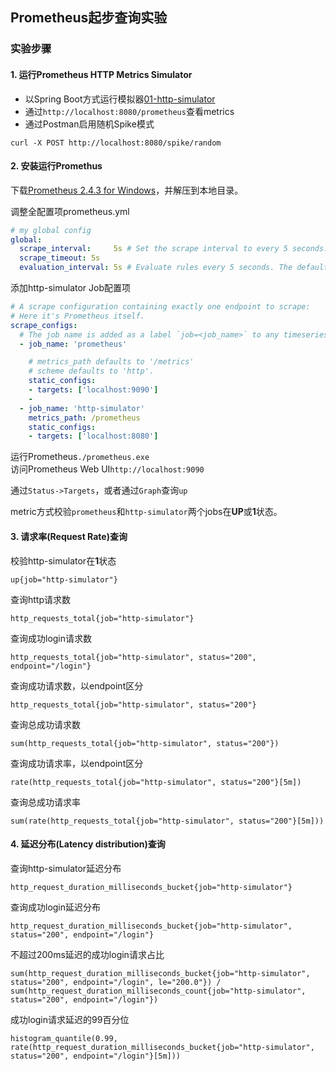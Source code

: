 ## Prometheus起步查询实验

### 实验步骤

#### 1. 运行Prometheus HTTP Metrics Simulator

* 以Spring Boot方式运行模拟器[01-http-simulator](../01-http-simulator)
* 通过`http://localhost:8080/prometheus`查看metrics
* 通过Postman启用随机Spike模式
```
curl -X POST http://localhost:8080/spike/random
```

#### 2. 安装运行Promethus

下载[Prometheus 2.4.3 for Windows](https://github.com/prometheus/prometheus/releases/download/v2.4.3/prometheus-2.4.3.windows-amd64.tar.gz)，并解压到本地目录。

调整全配置项prometheus.yml
```yml
# my global config
global:
  scrape_interval:     5s # Set the scrape interval to every 5 seconds. Default is every 1 minute.
  scrape_timeout: 5s
  evaluation_interval: 5s # Evaluate rules every 5 seconds. The default is every 1 minute.
```

添加http-simulator Job配置项 

```yml
# A scrape configuration containing exactly one endpoint to scrape:
# Here it's Prometheus itself.
scrape_configs:
  # The job name is added as a label `job=<job_name>` to any timeseries scraped from this config.
  - job_name: 'prometheus'

    # metrics_path defaults to '/metrics'
    # scheme defaults to 'http'.
    static_configs:
    - targets: ['localhost:9090']	
    - 
  - job_name: 'http-simulator'
    metrics_path: /prometheus
    static_configs:
    - targets: ['localhost:8080']
```

运行Prometheus```./prometheus.exe```  
访问Prometheus Web UI```http://localhost:9090```  

通过`Status->Targets`，或者通过`Graph`查询```up```

metric方式校验`prometheus`和`http-simulator`两个jobs在**UP**或**1**状态。

#### 3. 请求率(Request Rate)查询

校验http-simulator在**1**状态
```
up{job="http-simulator"}
```

查询http请求数
```
http_requests_total{job="http-simulator"}
```

查询成功login请求数
```
http_requests_total{job="http-simulator", status="200", endpoint="/login"}
```

查询成功请求数，以endpoint区分
```
http_requests_total{job="http-simulator", status="200"}
```

查询总成功请求数
```
sum(http_requests_total{job="http-simulator", status="200"})
```

查询成功请求率，以endpoint区分
```
rate(http_requests_total{job="http-simulator", status="200"}[5m])
```

查询总成功请求率
```
sum(rate(http_requests_total{job="http-simulator", status="200"}[5m]))
```

#### 4. 延迟分布(Latency distribution)查询

查询http-simulator延迟分布
```
http_request_duration_milliseconds_bucket{job="http-simulator"}
```

查询成功login延迟分布
```
http_request_duration_milliseconds_bucket{job="http-simulator", status="200", endpoint="/login"}
```

不超过200ms延迟的成功login请求占比
```
sum(http_request_duration_milliseconds_bucket{job="http-simulator", status="200", endpoint="/login", le="200.0"}) / sum(http_request_duration_milliseconds_count{job="http-simulator", status="200", endpoint="/login"})
```

成功login请求延迟的99百分位
```
histogram_quantile(0.99, rate(http_request_duration_milliseconds_bucket{job="http-simulator", status="200", endpoint="/login"}[5m]))
```
